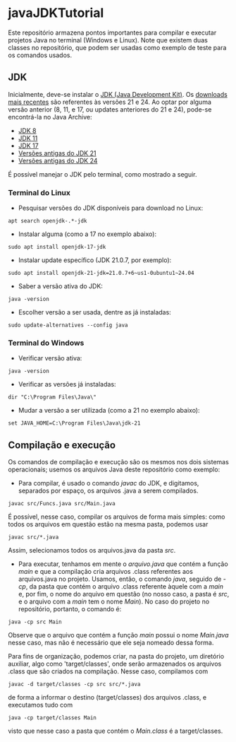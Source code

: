 # javaJDKTutorial
Este repositório armazena pontos importantes para compilar e executar projetos Java no terminal (Windows e Linux). Note que existem duas classes no repositório, que podem ser usadas como exemplo de teste para os comandos usados.
## JDK
Inicialmente, deve-se instalar o [JDK (Java Development Kit)](https://pt.wikipedia.org/wiki/Java_Development_Kit). Os [downloads mais recentes](https://www.oracle.com/br/java/technologies/downloads/) são referentes às versões 21 e 24. Ao optar por alguma versão anterior (8, 11, e 17, ou updates anteriores do 21 e 24), pode-se encontrá-la no Java Archive:
* [JDK 8](https://www.oracle.com/br/java/technologies/javase/javase8-archive-downloads.html)
* [JDK 11](https://www.oracle.com/java/technologies/javase/jdk11-archive-downloads.html)
* [JDK 17](https://www.oracle.com/java/technologies/javase/jdk17-archive-downloads.html)
* [Versões antigas do JDK 21](https://www.oracle.com/java/technologies/javase/jdk21-archive-downloads.html)
* [Versões antigas do JDK 24](https://www.oracle.com/java/technologies/javase/jdk24-archive-downloads.html)

É possível manejar o JDK pelo terminal, como mostrado a seguir.

### Terminal do Linux
* Pesquisar versões do JDK disponíveis para download no Linux:
```
apt search openjdk-.*-jdk
```

* Instalar alguma (como a 17 no exemplo abaixo):
```
sudo apt install openjdk-17-jdk
```

* Instalar update específico (JDK 21.0.7, por exemplo):
```
sudo apt install openjdk-21-jdk=21.0.7+6~us1-0ubuntu1~24.04 
```

* Saber a versão ativa do JDK:
```
java -version
```

* Escolher versão a ser usada, dentre as já instaladas:
```
sudo update-alternatives --config java
```

### Terminal do Windows
* Verificar versão ativa:
```
java -version
```
  
* Verificar as versões já instaladas:
```
dir "C:\Program Files\Java\"
```

* Mudar a versão a ser utilizada (como a 21 no exemplo abaixo):
```
set JAVA_HOME=C:\Program Files\Java\jdk-21
```

## Compilação e execução
Os comandos de compilação e execução são os mesmos nos dois sistemas operacionais; usemos os arquivos Java deste repositório como exemplo:

* Para compilar, é usado o comando *javac* do JDK, e digitamos, separados por espaço, os arquivos .java a serem compilados.
```
javac src/Funcs.java src/Main.java
```
É possível, nesse caso, compilar os arquivos de forma mais simples: como todos os arquivos em questão estão na mesma pasta, podemos usar
```
javac src/*.java
```
Assim, selecionamos todos os arquivos.java da pasta *src*.

* Para executar, tenhamos em mente o *arquivo.java* que contém a função *main* e que a compilação cria arquivos .class referentes aos arquivos.java no projeto. Usamos, então, o comando *java*, seguido de *-cp*, da pasta que contém o arquivo .class referente àquele com a *main* e, por fim, o nome do arquivo em questão (no nosso caso, a pasta é *src*, e o arquivo com a *main* tem o nome *Main*). No caso do projeto no repositório, portanto, o comando é:
```
java -cp src Main
```
Observe que o arquivo que contém a função *main* possui o nome *Main.java* nesse caso, mas não é necessário que ele seja nomeado dessa forma.

Para fins de organização, podemos criar, na pasta do projeto, um diretório auxiliar, algo como 'target/classes', onde serão armazenados os arquivos .class que são criados na compilação. Nesse caso, compilamos com
```
javac -d target/classes -cp src src/*.java
```
de forma a informar o destino (target/classes) dos arquivos .class, e executamos tudo com
```
java -cp target/classes Main
```
visto que nesse caso a pasta que contém o *Main.class* é a target/classes.

